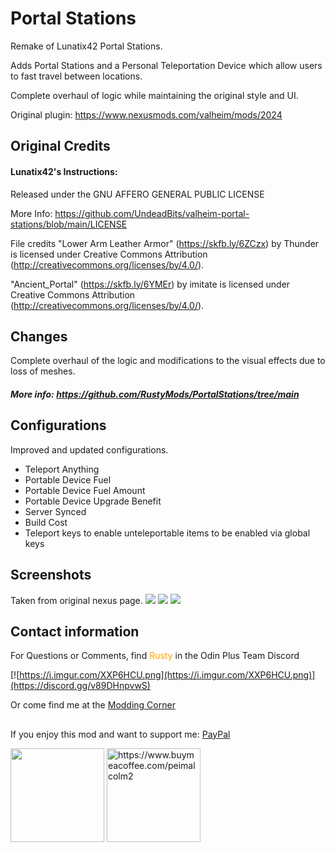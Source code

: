 # Portal Stations
Remake of Lunatix42 Portal Stations.

Adds Portal Stations and a Personal Teleportation Device which allow users to fast travel between locations.

Complete overhaul of logic while maintaining the original style and UI.

Original plugin: https://www.nexusmods.com/valheim/mods/2024
## Original Credits
#### Lunatix42's Instructions:
Released under the GNU AFFERO GENERAL PUBLIC LICENSE

More Info: https://github.com/UndeadBits/valheim-portal-stations/blob/main/LICENSE

File credits
"Lower Arm Leather Armor" (https://skfb.ly/6ZCzx) by Thunder is licensed under Creative Commons Attribution (http://creativecommons.org/licenses/by/4.0/).

"Ancient_Portal" (https://skfb.ly/6YMEr) by imitate is licensed under Creative Commons Attribution (http://creativecommons.org/licenses/by/4.0/).
## Changes
Complete overhaul of the logic and modifications to the visual effects due to loss of meshes.
##### More info: https://github.com/RustyMods/PortalStations/tree/main
## Configurations
Improved and updated configurations.
- Teleport Anything
- Portable Device Fuel
- Portable Device Fuel Amount
- Portable Device Upgrade Benefit
- Server Synced
- Build Cost
- Teleport keys to enable unteleportable items to be enabled via global keys
## Screenshots
Taken from original nexus page.
![](https://staticdelivery.nexusmods.com/mods/3667/images/2024/2024-1668086144-1323862276.jpeg)
![](https://staticdelivery.nexusmods.com/mods/3667/images/2024/2024-1668086153-37445255.jpeg)
![](https://staticdelivery.nexusmods.com/mods/3667/images/2024/2024-1668086162-610311643.jpeg)
## Contact information
For Questions or Comments, find <span style="color:orange">Rusty</span> in the Odin Plus Team Discord

[![https://i.imgur.com/XXP6HCU.png](https://i.imgur.com/XXP6HCU.png)](https://discord.gg/v89DHnpvwS)

Or come find me at the [Modding Corner](https://discord.gg/fB8aHSfA8B)

##
If you enjoy this mod and want to support me:
[PayPal](https://paypal.me/mpei)

<span>
<img src="https://i.imgur.com/rbNygUc.png" alt="" width="150">
<img src="https://i.imgur.com/VZfZR0k.png" alt="https://www.buymeacoffee.com/peimalcolm2" width="150">
</span>
